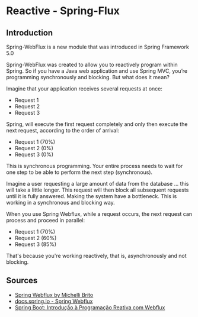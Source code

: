 # Reactive - Spring-Flux



## Introduction

<p> Spring-WebFlux is a new module that was introduced in Spring Framework 5.0</p>

<p> Spring-WebFlux was created to allow you to reactively program within Spring. So if you have a Java web application and use Spring MVC, you’re programming synchronously and blocking. But what does it mean?</p>

<p>
  Imagine that your application receives several requests at once:
</p>
  <ul>
    <li>Request 1</li>
    <li>Request 2</li>
    <li>Request 3</li>
  </ul>

<p>
    Spring, will execute the first request completely and only then execute the next request, according to the order of arrival:
</p>

</p>
  <ul>
    <li>Request 1 (70%)</li>
    <li>Request 2 (0%)</li>
    <li>Request 3 (0%)</li>
  </ul>

<p>
    This is synchronous programming. Your entire process needs to wait for one step to be able to perform the next step (synchronous).
</p>

<p>
  Imagine a user requesting a large amount of data from the database ... this will take a little longer. This request will then block all subsequent requests until it is fully answered. Making the system have a bottleneck. This is working in a synchronous and blocking way.
</p>

<p>
  When you use Spring Webflux, while a request occurs, the next request can process and proceed in parallel:
</p>

</p>
  <ul>
    <li>Request 1 (70%)</li>
    <li>Request 2 (60%)</li>
    <li>Request 3 (85%)</li>
  </ul>
 
 <p>
    That's because you're working reactively, that is, asynchronously and not blocking.
 </p>
  
  



## Sources

<ul>
  <li><a href="https://www.youtube.com/watch?v=jW1YdAb3GZo&list=PL8iIphQOyG-CyD9uuRTMiqxEut5QAKHga&index=1">Spring Webflux by Michelli Brito</li>
    <li><a href="https://docs.spring.io/spring-framework/docs/current/reference/html/web-reactive.html">docs.spring.io - Spring Webflux </li>
      <li><a href="https://atitudereflexiva.wordpress.com/2020/12/08/spring-boot-introducao-a-programacao-reativa-com-webflux/">Spring Boot: Introdução à Programação Reativa com Webflux</li>
</ul>
